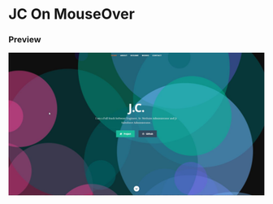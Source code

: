 # JC On MouseOver

### Preview
![img](https://github.com/jcrommar/jc_portfolio/blob/master/public/images/img.jpg?raw=true)   